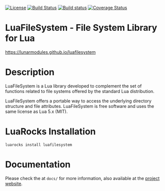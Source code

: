 [![License](http://img.shields.io/badge/Licence-MIT-brightgreen.svg)](LICENSE)
[![Build Status](https://github.com/lunarmodules/luafilesystem/actions/workflows/ci.yml/badge.svg)](https://github.com/lunarmodules/luafilesystem/actions)
[![Build status](https://ci.appveyor.com/api/projects/status/y04s4ms7u16trw8e?svg=true)](https://ci.appveyor.com/project/ignacio/luafilesystem)
[![Coverage Status](https://coveralls.io/repos/lunarmodules/luafilesystem/badge.png)](https://coveralls.io/r/lunarmodules/luafilesystem)

# LuaFileSystem - File System Library for Lua

https://lunarmodules.github.io/luafilesystem

# Description

LuaFileSystem is a Lua library developed to complement the set of functions
related to file systems offered by the standard Lua distribution.

LuaFileSystem offers a portable way to access the underlying directory structure and file attributes.
LuaFileSystem is free software and uses the same license as Lua 5.x (MIT).

# LuaRocks Installation

```
luarocks install luafilesystem
```

# Documentation

Please check the at `docs/` for more information, also available at the [project website](https://lunarmodules.github.io/luafilesystem).

